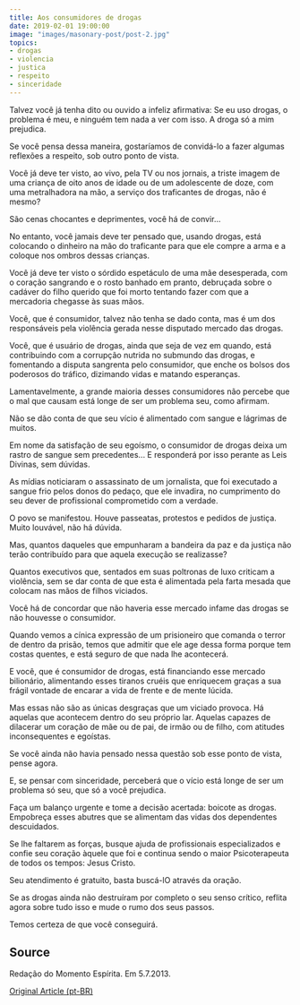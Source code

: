 ```yaml
---
title: Aos consumidores de drogas
date: 2019-02-01 19:00:00
image: "images/masonary-post/post-2.jpg"
topics: 
- drogas
- violencia
- justica
- respeito
- sinceridade
---
```


Talvez você já tenha dito ou ouvido a infeliz afirmativa: Se eu uso drogas, o
problema é meu, e ninguém tem nada a ver com isso. A droga só a mim prejudica.

Se você pensa dessa maneira, gostaríamos de convidá-lo a fazer algumas
reflexões a respeito, sob outro ponto de vista.

Você já deve ter visto, ao vivo, pela TV ou nos jornais, a triste imagem de uma
criança de oito anos de idade ou de um adolescente de doze, com uma
metralhadora na mão, a serviço dos traficantes de drogas, não é mesmo?

São cenas chocantes e deprimentes, você há de convir...

No entanto, você jamais deve ter pensado que, usando drogas, está colocando o
dinheiro na mão do traficante para que ele compre a arma e a coloque nos ombros
dessas crianças.

Você já deve ter visto o sórdido espetáculo de uma mãe desesperada, com o
coração sangrando e o rosto banhado em pranto, debruçada sobre o cadáver do
filho querido que foi morto tentando fazer com que a mercadoria chegasse às
suas mãos.

Você, que é consumidor, talvez não tenha se dado conta, mas é um dos
responsáveis pela violência gerada nesse disputado mercado das drogas.

Você, que é usuário de drogas, ainda que seja de vez em quando, está
contribuindo com a corrupção nutrida no submundo das drogas, e fomentando a
disputa sangrenta pelo consumidor, que enche os bolsos dos poderosos do
tráfico, dizimando vidas e matando esperanças.

Lamentavelmente, a grande maioria desses consumidores não percebe que o mal que
causam está longe de ser um problema seu, como afirmam.

Não se dão conta de que seu vício é alimentado com sangue e lágrimas de muitos.

Em nome da satisfação de seu egoísmo, o consumidor de drogas deixa um rastro de
sangue sem precedentes... E responderá por isso perante as Leis Divinas, sem
dúvidas.

As mídias noticiaram o assassinato de um jornalista, que foi executado a sangue
frio pelos donos do pedaço, que ele invadira, no cumprimento do seu dever de
profissional comprometido com a verdade.

O povo se manifestou. Houve passeatas, protestos e pedidos de justiça. Muito
louvável, não há dúvida.

Mas, quantos daqueles que empunharam a bandeira da paz e da justiça não terão
contribuído para que aquela execução se realizasse?

Quantos executivos que, sentados em suas poltronas de luxo criticam a
violência, sem se dar conta de que esta é alimentada pela farta mesada que
colocam nas mãos de filhos viciados.

Você há de concordar que não haveria esse mercado infame das drogas se não
houvesse o consumidor.

Quando vemos a cínica expressão de um prisioneiro que comanda o terror de
dentro da prisão, temos que admitir que ele age dessa forma porque tem costas
quentes, e está seguro de que nada lhe acontecerá.

E você, que é consumidor de drogas, está financiando esse mercado bilionário,
alimentando esses tiranos cruéis que enriquecem graças a sua frágil vontade de
encarar a vida de frente e de mente lúcida.

Mas essas não são as únicas desgraças que um viciado provoca. Há aquelas que
acontecem dentro do seu próprio lar. Aquelas capazes de dilacerar um coração de
mãe ou de pai, de irmão ou de filho, com atitudes inconsequentes e egoístas.

Se você ainda não havia pensado nessa questão sob esse ponto de vista, pense
agora.

E, se pensar com sinceridade, perceberá que o vício está longe de ser um
problema só seu, que só a você prejudica.

Faça um balanço urgente e tome a decisão acertada: boicote as drogas. Empobreça
esses abutres que se alimentam das vidas dos dependentes descuidados.

Se lhe faltarem as forças, busque ajuda de profissionais especializados e
confie seu coração àquele que foi e continua sendo o maior Psicoterapeuta de
todos os tempos: Jesus Cristo.

Seu atendimento é gratuito, basta buscá-lO através da oração.

Se as drogas ainda não destruíram por completo o seu senso crítico, reflita
agora sobre tudo isso e mude o rumo dos seus passos.

Temos certeza de que você conseguirá.

## Source
Redação do Momento Espírita.
Em 5.7.2013.

[Original Article (pt-BR)](http://www.momento.com.br/pt/ler_texto.php?id=800)
